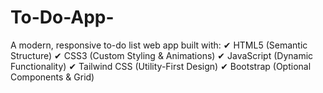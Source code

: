 # To-Do-App-
A modern, responsive to-do list web app built with: ✔ HTML5 (Semantic Structure) ✔ CSS3 (Custom Styling &amp; Animations) ✔ JavaScript (Dynamic Functionality) ✔ Tailwind CSS (Utility-First Design) ✔ Bootstrap (Optional Components &amp; Grid)

